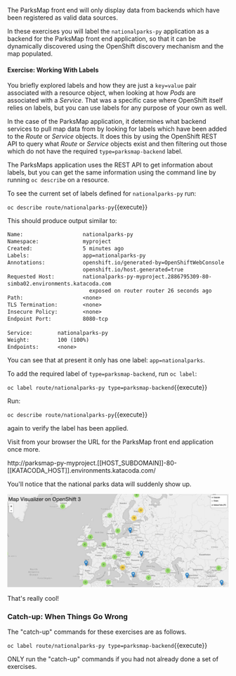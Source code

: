 The ParksMap front end will only display data from backends which have been registered as valid data sources.

In these exercises you will label the `nationalparks-py` application as a backend for the ParksMap front end application, so that it can be dynamically discovered using the OpenShift discovery mechanism and the map populated.

#### Exercise: Working With Labels

You briefly explored labels and how they are just a ``key=value`` pair associated with a resource object, when looking at how _Pods_ are associated with a _Service_. That was a specific case where OpenShift itself relies on labels, but you can use labels for any purpose of your own as well.

In the case of the ParksMap application, it determines what backend services to pull map data from by looking for labels which have been added to the _Route_ or _Service_ objects. It does this by using the OpenShift REST API to query what _Route_ or _Service_ objects exist and then filtering out those which do not have the required `type=parksmap-backend` label.

The ParksMaps application uses the REST API to get information about labels, but you can get the same information using the command line by running ``oc describe`` on a resource.

To see the current set of labels defined for ``nationalparks-py`` run:

``oc describe route/nationalparks-py``{{execute}}

This should produce output similar to:

```
Name:                   nationalparks-py
Namespace:              myproject
Created:                5 minutes ago
Labels:                 app=nationalparks-py
Annotations:            openshift.io/generated-by=OpenShiftWebConsole
                        openshift.io/host.generated=true
Requested Host:         nationalparks-py-myproject.2886795309-80-simba02.environments.katacoda.com
                          exposed on router router 26 seconds ago
Path:                   <none>
TLS Termination:        <none>
Insecure Policy:        <none>
Endpoint Port:          8080-tcp

Service:        nationalparks-py
Weight:         100 (100%)
Endpoints:      <none>
```

You can see that at present it only has one label: `app=nationalparks`.

To add the required label of `type=parksmap-backend`, run ``oc label``:

``oc label route/nationalparks-py type=parksmap-backend``{{execute}}

Run:

``oc describe route/nationalparks-py``{{execute}}

again to verify the label has been applied.

Visit from your browser the URL for the ParksMap front end application once more.

http://parksmap-py-myproject.[[HOST_SUBDOMAIN]]-80-[[KATACODA_HOST]].environments.katacoda.com/

You'll notice that the national parks data will suddenly show up.

![National Parks Data](images/09-national-parks-data.png)

That's really cool!

### Catch-up: When Things Go Wrong

The "catch-up" commands for these exercises are as follows.

``oc label route/nationalparks-py type=parksmap-backend``{{execute}}

ONLY run the "catch-up" commands if you had not already done a set of exercises.
